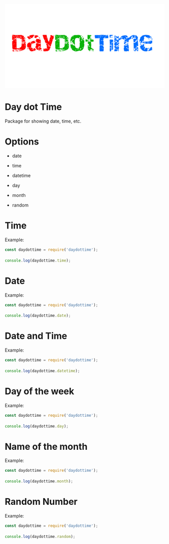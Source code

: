 <img src="logo.png">

# Day dot Time

Package for showing date, time, etc.

# Options

- date

- time

- datetime

- day

- month

- random

# Time

Example:

```js
const daydottime = require('daydottime');

console.log(daydottime.time);

```

# Date

Example:

```js
const daydottime = require('daydottime');

console.log(daydottime.date);

```

# Date and Time

Example:

```js
const daydottime = require('daydottime');

console.log(daydottime.datetime);
```

# Day of the week

Example:

```js
const daydottime = require('daydottime');

console.log(daydottime.day);
```

# Name of the month

Example:

```js
const daydottime = require('daydottime');

console.log(daydottime.month);
```

# Random Number

Example:

```js
const daydottime = require('daydottime');

console.log(daydottime.random);
```
